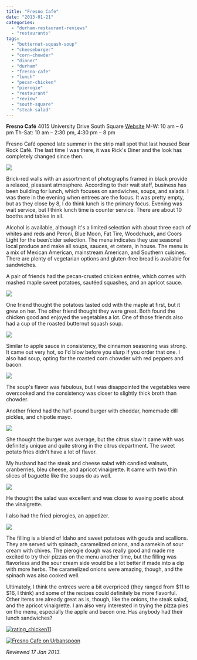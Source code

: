 ```yaml
---
title: "Fresno Cafe"
date: "2013-01-21"
categories: 
  - "durham-restaurant-reviews"
  - "restaurants"
tags: 
  - "butternut-squash-soup"
  - "cheeseburger"
  - "corn-chowder"
  - "dinner"
  - "durham"
  - "fresno-cafe"
  - "lunch"
  - "pecan-chicken"
  - "pierogie"
  - "restaurant"
  - "review"
  - "south-square"
  - "steak-salad"
---
```


**Fresno Café** 4015 University Drive South Square [Website](http://fresnocafedurham.com/index.html) M-W: 10 am – 6 pm Th-Sat: 10 am – 2:30 pm, 4:30 pm – 8 pm

Fresno Café opened late summer in the strip mall spot that last housed Bear Rock Café. The last time I was there, it was Rick's Diner and the look has completely changed since then.

[![](http://carpedurham.com/wp-content/uploads/2013/01/Fresno-Cafe-01.jpg)](http://carpedurham.com/2013/01/21/fresno-cafe/fresno-cafe-01/)

Brick-red walls with an assortment of photographs framed in black provide a relaxed, pleasant atmosphere. According to their wait staff, business has been building for lunch, which focuses on sandwiches, soups, and salads. I was there in the evening when entrees are the focus. It was pretty empty, but as they close by 8, I do think lunch is the primary focus. Evening was wait service, but I think lunch time is counter service. There are about 10 booths and tables in all.

Alcohol is available, although it's a limited selection with about three each of whites and reds and Peroni, Blue Moon, Fat Tire, Woodchuck, and Coors Light for the beer/cider selection. The menu indicates they use seasonal local produce and make all soups, sauces, et cetera, in house. The menu is a mix of Mexican American, mainstream American, and Southern cuisines. There are plenty of vegetarian options and gluten-free bread is available for sandwiches.

A pair of friends had the pecan-crusted chicken entrée, which comes with mashed maple sweet potatoes, sautéed squashes, and an apricot sauce.

[![](http://carpedurham.com/wp-content/uploads/2013/01/Fresno-Cafe-04.jpg)](http://carpedurham.com/2013/01/21/fresno-cafe/fresno-cafe-04/)

One friend thought the potatoes tasted odd with the maple at first, but it grew on her. The other friend thought they were great. Both found the chicken good and enjoyed the vegetables a lot. One of those friends also had a cup of the roasted butternut squash soup.

[![](http://carpedurham.com/wp-content/uploads/2013/01/Fresno-Cafe-07.jpg)](http://carpedurham.com/2013/01/21/fresno-cafe/fresno-cafe-07/)

Similar to apple sauce in consistency, the cinnamon seasoning was strong. It came out very hot, so I'd blow before you slurp if you order that one. I also had soup, opting for the roasted corn chowder with red peppers and bacon.

[![](http://carpedurham.com/wp-content/uploads/2013/01/Fresno-Cafe-02.jpg)](http://carpedurham.com/2013/01/21/fresno-cafe/fresno-cafe-02/)

The soup's flavor was fabulous, but I was disappointed the vegetables were overcooked and the consistency was closer to slightly thick broth than chowder.

Another friend had the half-pound burger with cheddar, homemade dill pickles, and chipotle mayo.

[![](http://carpedurham.com/wp-content/uploads/2013/01/Fresno-Cafe-06.jpg)](http://carpedurham.com/2013/01/21/fresno-cafe/fresno-cafe-06/)

She thought the burger was average, but the citrus slaw it came with was definitely unique and quite strong in the citrus department. The sweet potato fries didn't have a lot of flavor.

My husband had the steak and cheese salad with candied walnuts, cranberries, bleu cheese, and apricot vinaigrette. It came with two thin slices of baguette like the soups do as well.

[![](http://carpedurham.com/wp-content/uploads/2013/01/Fresno-Cafe-05.jpg)](http://carpedurham.com/2013/01/21/fresno-cafe/fresno-cafe-05/)

He thought the salad was excellent and was close to waxing poetic about the vinaigrette.

I also had the fried pierogies, an appetizer.

[![](http://carpedurham.com/wp-content/uploads/2013/01/Fresno-Cafe-03.jpg)](http://carpedurham.com/2013/01/21/fresno-cafe/fresno-cafe-03/)

The filling is a blend of Idaho and sweet potatoes with gouda and scallions. They are served with spinach, caramelized onions, and a ramekin of sour cream with chives. The pierogie dough was really good and made me excited to try their pizzas on the menu another time, but the filling was flavorless and the sour cream side would be a lot better if made into a dip with more herbs. The caramelized onions were amazing, though, and the spinach was also cooked well.

Ultimately, I think the entrees were a bit overpriced (they ranged from $11 to $16, I think) and some of the recipes could definitely be more flavorful. Other items are already great as is, though, like the onions, the steak salad, and the apricot vinaigrette. I am also very interested in trying the pizza pies on the menu, especially the apple and bacon one. Has anybody had their lunch sandwiches?

[![rating_chicken11](http://s3.amazonaws.com/thegourmez-wpmedia/2009/02/rating_chicken11.gif)](http://www.thegourmez.com/2009/02/barten-guestier-private-selection-merlot-2006/rating_chicken11/)

[![Fresno Cafe on Urbanspoon](http://www.urbanspoon.com/b/link/1710858/minilink.gif)](http://www.urbanspoon.com/r/25/1710858/restaurant/Hope-Valley/Fresno-Cafe-Durham)

_Reviewed 17 Jan 2013._
